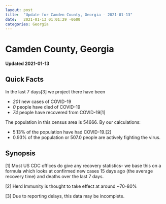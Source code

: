 ```yaml
---
layout: post
title:  "Update for Camden County, Georgia - 2021-01-13"
date:   2021-01-13 01:01:29 -0600
categories: Georgia
---
```


# Camden County, Georgia
#### Updated 2021-01-13

## Quick Facts

In the last 7 days[3] we project there have been
- *201* new cases of COVID-19
- *0* people have died of COVID-19
- *74* people have recovered from COVID-19[1]

The population in this census area is 54666. By our calculations:
- 5.13% of the population have had COVID-19.[2]
- 0.93% of the population or 507.0 people are actively fighting the virus.

## Synopsis




[1] Most US CDC offices do give any recovery statistics- we base this on a formula which looks at confirmed new cases
15 days ago (the average recovery time) and deaths over the last 7 days.

[2] Herd Immunity is thought to take effect at around ~70-80%

[3] Due to reporting delays, this data may be incomplete.
 
    